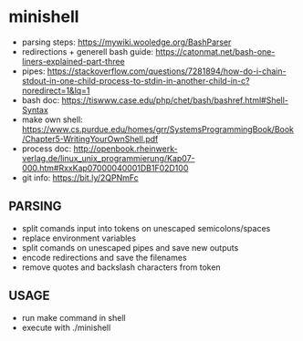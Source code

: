 # minishell
* parsing steps: https://mywiki.wooledge.org/BashParser
* redirections + generell bash guide: https://catonmat.net/bash-one-liners-explained-part-three
* pipes: https://stackoverflow.com/questions/7281894/how-do-i-chain-stdout-in-one-child-process-to-stdin-in-another-child-in-c?noredirect=1&lq=1 
* bash doc: https://tiswww.case.edu/php/chet/bash/bashref.html#Shell-Syntax
* make own shell: https://www.cs.purdue.edu/homes/grr/SystemsProgrammingBook/Book/Chapter5-WritingYourOwnShell.pdf
* process doc: http://openbook.rheinwerk-verlag.de/linux_unix_programmierung/Kap07-000.htm#RxxKap07000040001DB1F02D100
* git info: https://bit.ly/2QPNmFc

## PARSING

* split comands input into tokens on unescaped semicolons/spaces
* replace environment variables
* split comands on unescaped pipes and save new outputs
* encode redirections and save the filenames
* remove quotes and backslash characters from token

## USAGE
* run make command in shell
* execute with ./minishell
